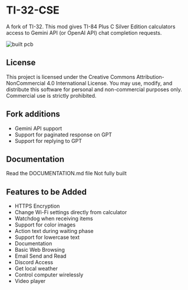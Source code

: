 # TI-32-CSE

A fork of TI-32. This mod gives TI-84 Plus C Silver Edition calculators access to Gemini API (or OpenAI API) chat completion requests.


![built pcb](./pcb/built.png)

## License

This project is licensed under the Creative Commons Attribution-NonCommercial 4.0 International License. You may use, modify, and distribute this software for personal and non-commercial purposes only. Commercial use is strictly prohibited.


## Fork additions

- Gemini API support
- Support for paginated response on GPT
- Support for replying to GPT

## Documentation

Read the DOCUMENTATION.md file
Not fully built

## Features to be Added

- HTTPS Encryption
- Change Wi-Fi settings directly from calculator
- Watchdog when receiving items
- Support for color images
- Action text during waiting phase
- Support for lowercase text
- Documentation
- Basic Web Browsing
- Email Send and Read
- Discord Access
- Get local weather
- Control computer wirelessly
- Video player




